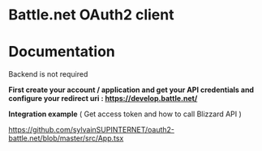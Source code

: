 # Battle.net OAuth2 client

# Documentation 

Backend is not required

**First create your account / application and get your API credentials and configure your redirect uri : https://develop.battle.net/**


**Integration example** ( Get access token and how to call Blizzard API )

https://github.com/sylvainSUPINTERNET/oauth2-battle.net/blob/master/src/App.tsx